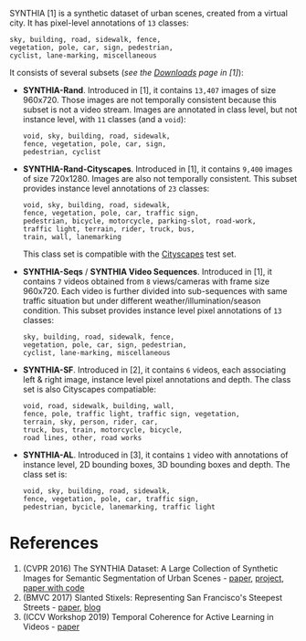 SYNTHIA [1] is a synthetic dataset of urban scenes,
created from a virtual city.
It has pixel-level annotations of `13` classes:
```
sky, building, road, sidewalk, fence,
vegetation, pole, car, sign, pedestrian,
cyclist, lane-marking, miscellaneous
```

It consists of several subsets
(*see the [Downloads](https://synthia-dataset.net/downloads/) page in [1]*):

- **SYNTHIA-Rand**.
Introduced in [1],
it contains `13,407` images of size 960x720.
Those images are not temporally consistent because this subset is not a video stream.
Images are annotated in class level,
but not instance level,
with `11` classes (and a `void`):
    ```
    void, sky, building, road, sidewalk,
    fence, vegetation, pole, car, sign,
    pedestrian, cyclist
    ```

- **SYNTHIA-Rand-Cityscapes**.
Introduced in [1],
it contains `9,400` images of size 720x1280.
Images are also not temporally consistent.
This subset provides instance level annotations of `23` classes:
    ```
    void, sky, building, road, sidewalk,
    fence, vegetation, pole, car, traffic sign,
    pedestrian, bicycle, motorcycle, parking-slot, road-work,
    traffic light, terrain, rider, truck, bus,
    train, wall, lanemarking
    ```
    This class set is compatible with the [Cityscapes](cityscapes.md) test set.

- **SYNTHIA-Seqs** / **SYNTHIA Video Sequences**.
Introduced in [1],
it contains `7` videos obtained from `8` views/cameras with frame size 960x720.
Each video is further divided into sub-sequences with same traffic situation
but under different weather/illumination/season condition.
This subset provides instance level pixel annotations of `13` classes:
    ```
    sky, building, road, sidewalk, fence,
    vegetation, pole, car, sign, pedestrian,
    cyclist, lane-marking, miscellaneous
    ```

- **SYNTHIA-SF**.
Introduced in [2],
it contains `6` videos,
each associating left & right image,
instance level pixel annotations and depth.
The class set is also Cityscapes compatiable:
    ```
    void, road, sidewalk, building, wall,
    fence, pole, traffic light, traffic sign, vegetation,
    terrain, sky, person, rider, car,
    truck, bus, train, motorcycle, bicycle,
    road lines, other, road works
    ```

- **SYNTHIA-AL**.
Introduced in [3],
it contains `1` video with annotations of instance level,
2D bounding boxes,
3D bounding boxes and depth.
The class set is:
    ```
    void, sky, building, road, sidewalk,
    fence, vegetation, pole, car, traffic sign,
    pedestrian, bycicle, lanemarking, traffic light
    ```

# References

1. (CVPR 2016) The SYNTHIA Dataset: A Large Collection of Synthetic Images for Semantic Segmentation of Urban Scenes - [paper](https://openaccess.thecvf.com/content_cvpr_2016/html/Ros_The_SYNTHIA_Dataset_CVPR_2016_paper.html), [project](https://synthia-dataset.net/), [paper with code](https://paperswithcode.com/dataset/synthia)
2. (BMVC 2017) Slanted Stixels: Representing San Francisco's Steepest Streets - [paper](https://bmva-archive.org.uk/bmvc/2017/papers/paper087/index.html), [blog](https://danihernandez.eu/slanted-stixels-representing-san-franciscos-steepest-streets-oral-bmvc2017/)
3. (ICCV Workshop 2019) Temporal Coherence for Active Learning in Videos - [paper](https://www.computer.org/csdl/proceedings-article/iccvw/2019/502300a914/1i5mkR5EAx2)
